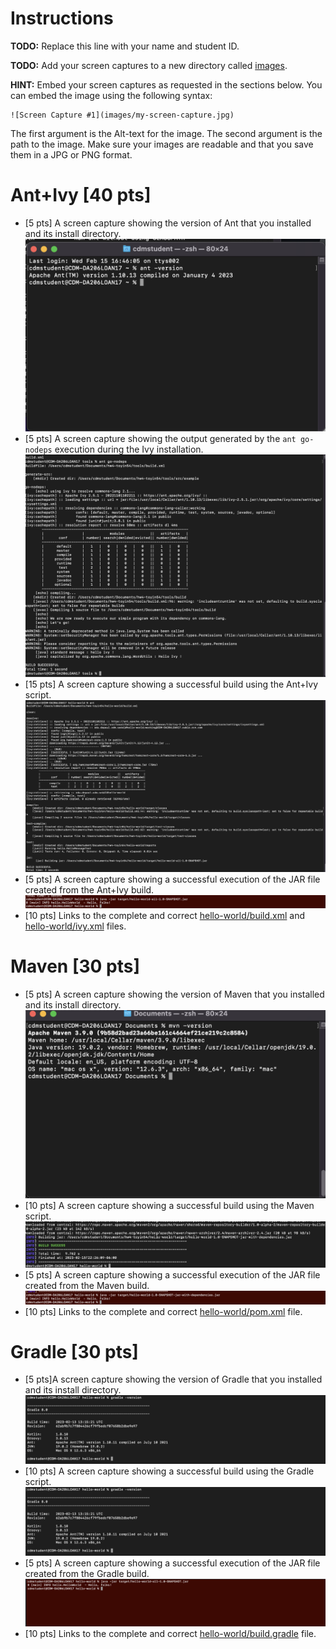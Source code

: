 # Instructions
**TODO:** Replace this line with your name and student ID.

**TODO:** Add your screen captures to a new directory called [images](images).

**HINT:** Embed your screen captures as requested in the sections below. You can embed the image using the following syntax:

```
![Screen Capture #1](images/my-screen-capture.jpg)
```

The first argument is the Alt-text for the image. The second argument is the path to the image. Make sure your images are readable and that you save them in a JPG or PNG format.

# Ant+Ivy [40 pts]
- [5 pts] A screen capture showing the version of Ant that you installed and its install directory.
![Screen Capture #1](images/ant-install.png)
- [5 pts] A screen capture showing the output generated by the `ant go-nodeps` execution during the Ivy installation.
![Screen Capture #2](images/ant-go-nodeps.png)
- [15 pts] A screen capture showing a successful build using the Ant+Ivy script.
![Screen Capture #3](images/ivy+ant.png)
- [5 pts] A screen capture showing a successful execution of the JAR file created from the Ant+Ivy build.
![Screen Capture #4](images/ant-build.png)
- [10 pts] Links to the complete and correct [hello-world/build.xml](hello-world/build.xml) and [hello-world/ivy.xml](hello-world/ivy.xml) files.

# Maven [30 pts]
- [5 pts] A screen capture showing the version of Maven that you installed and its install directory.
![Screen Capture #6](images/maven-install.png)
- [10 pts] A screen capture showing a successful build using the Maven script.
![Screen Capture #6](images/maven-jar.png)
- [5 pts] A screen capture showing a successful execution of the JAR file created from the Maven build.
![Screen Capture #7](images/build-jar.png)
- [10 pts] Links to the complete and correct [hello-world/pom.xml](hello-world/pom.xml) file.

# Gradle [30 pts]
- [5 pts]A screen capture showing the version of Gradle that you installed and its install directory.
![Screen Capture #8](images/gradle-version.png)
- [10 pts] A screen capture showing a successful build using the Gradle script.
![Screen Capture #9](images/gradle-version.png)
- [5 pts] A screen capture showing a successful execution of the JAR file created from the Gradle build.
![Screen Capture #10](images/java-jar.png)
- [10 pts] Links to the complete and correct [hello-world/build.gradle](hello-world/build.gradle) file.
